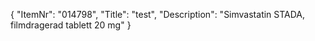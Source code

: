 {
  "ItemNr": "014798",
  "Title": "test",
  "Description": "Simvastatin STADA, filmdragerad tablett 20 mg"
}